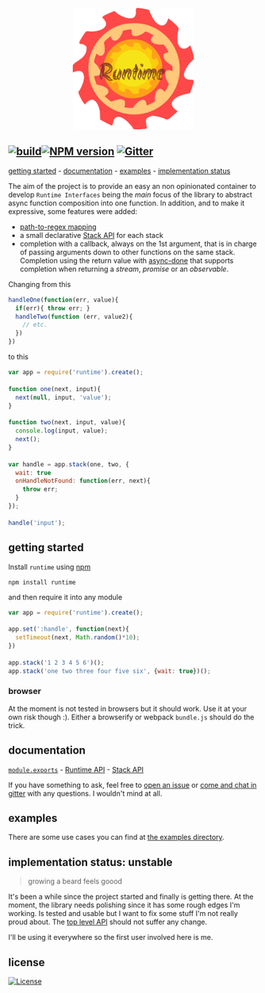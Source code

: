 <p align="center">
  <img src="./docs/artwork/runtime_gear.png" height="245"/>
</p>

## [![build][b-build]][x-travis][![NPM version][b-version]][x-npm] [![Gitter][b-gitter]][x-gitter]

[getting started](#getting-started) -
[documentation](./docs) -
[examples](#examples) -
[implementation status](#implementation-status)

The aim of the project is to provide an easy an non opinionated container to develop `Runtime Interfaces` being the _main_ focus of the library to abstract async function composition into one function. In addition, and to make it expressive, some features were added:

 - [path-to-regex mapping][p-manifold]
 - a small declarative [Stack API][t-stack-api] for each stack
 - completion with a callback, always on the 1st argument, that is in charge of passing arguments down to other functions on the same stack. Completion using the return value with [async-done][p-async-done] that supports completion when returning a _stream_, _promise_ or an _observable_.

Changing from this

```js
handleOne(function(err, value){
  if(err){ throw err; }
  handleTwo(function (err, value2){
    // etc.
  })
})
```

to this

```js
var app = require('runtime').create();

function one(next, input){
  next(null, input, 'value');
}

function two(next, input, value){
  console.log(input, value);
  next();
}

var handle = app.stack(one, two, {
  wait: true
  onHandleNotFound: function(err, next){
    throw err;
  }
});

handle('input');
```

## getting started

Install `runtime` using [npm][x-npm]

    npm install runtime

and then require it into any module

```js
var app = require('runtime').create();

app.set(':handle', function(next){
  setTimeout(next, Math.random()*10);
})

app.stack('1 2 3 4 5 6')();
app.stack('one two three four five six', {wait: true})();
```

### browser

At the moment is not tested in browsers but it should work. Use it at your own risk though :). Either a browserify or webpack `bundle.js` should do the trick.

## documentation

[`module.exports`][t-module] - [Runtime API][t-runtime-api] - [Stack API][t-stack-api]

If you have something to ask, feel free to [open an issue][x-issues-new] or [come and chat in gitter][x-gitter] with any questions. I wouldn't mind at all.

## examples

There are some use cases you can find at [the examples directory](./examples).

## implementation status: unstable
> growing a beard feels goood

It's been a while since the project started and finally is getting there. At the moment, the library needs polishing since it has some rough edges I'm working. Is tested and usable but I want to fix some stuff I'm not really proud about. The [top level API][t-runtime-api] should not suffer any change.

I'll be using it everywhere so the first user involved here is me.

## license
[![License][b-license]][x-license]

<!--
  b-: is for badges
  p-: is for package
  t-: is for doc's toc
  x-: is for just a link
-->


[x-npm]: https://npmjs.org
[p-domain]: http://github.com/package/domain
[p-manifold]: http://npmjs.org/package/manifold
[p-next-tick]: http://npmjs.org/package/next-tick
[p-async-done]: http://npmjs.org/package/async-done

[t-docs]: ./docs
[t-module]: ./docs/module.md
[t-stack-api]: ./docs/stack.md
[t-runtime-api]: ./docs/runtime.md

[x-gitter]: https://gitter.im/stringparser/runtime
[x-travis]: https://travis-ci.org/stringparser/runtime/builds
[x-license]: http://opensource.org/licenses/MIT
[x-issues-new]: https://github.com/stringparser/runtime/issues/new

[b-build]: http://img.shields.io/travis/stringparser/runtime/master.svg?style=flat-square
[b-gitter]: https://badges.gitter.im/Join%20Chat.svg
[b-version]: http://img.shields.io/npm/v/runtime.svg?style=flat-square
[b-license]: http://img.shields.io/npm/l/gulp-runtime.svg?style=flat-square
